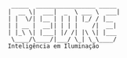       _____  _________________ _____ 
     |  __ \|  ___|  _  \ ___ \  ___|
     | |  \/| |__ | | | | |_/ / |__  
     | | __ |  __|| | | |    /|  __| 
     | |_\ \| |___| |/ /| |\ \| |___ 
      \____/\____/|___/ \_| \_\____/ 
     Inteligência em Iluminação                         
     
